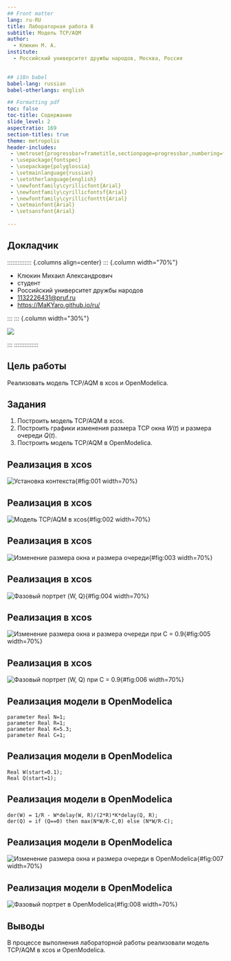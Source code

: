 ```yaml
---
## Front matter
lang: ru-RU
title: Лабораторная работа 8
subtitle: Модель TCP/AQM
author:
  - Клюкин М. А.
institute:
  - Российский университет дружбы народов, Москва, Россия
  

## i18n babel
babel-lang: russian
babel-otherlangs: english

## Formatting pdf
toc: false
toc-title: Содержание
slide_level: 2
aspectratio: 169
section-titles: true
theme: metropolis
header-includes:
 - \metroset{progressbar=frametitle,sectionpage=progressbar,numbering=fraction}
 - \usepackage{fontspec}
 - \usepackage{polyglossia}
 - \setmainlanguage{russian}
 - \setotherlanguage{english}
 - \newfontfamily\cyrillicfont{Arial}
 - \newfontfamily\cyrillicfontsf{Arial}
 - \newfontfamily\cyrillicfonttt{Arial}
 - \setmainfont{Arial}
 - \setsansfont{Arial}
 
---
```



## Докладчик

:::::::::::::: {.columns align=center}
::: {.column width="70%"}

  * Клюкин Михаил Александрович
  * студент
  * Российский университет дружбы народов
  * [1132226431@pruf.ru](mailto:1132226431@pfur.ru)
  * <https://MaKYaro.github.io/ru/>

:::
::: {.column width="30%"}

![](./image/XjDz893-bSI.jpg)

:::
::::::::::::::

## Цель работы

Реализовать модель TCP/AQM в xcos и OpenModelica.

## Задания

1. Построить модель TCP/AQM в xcos.
2. Построить графики изменения размера TCP окна $W(t)$ и размера очереди $Q(t)$.
3. Построить модель TCP/AQM в OpenModelica.

## Реализация в xcos

![Установка контекста](image/1.png){#fig:001 width=70%}

## Реализация в xcos

![Модель TCP/AQM в xcos](image/2.png){#fig:002 width=70%}

## Реализация в xcos

![Изменение размера окна и размера очереди](image/3.png){#fig:003 width=70%}

## Реализация в xcos

![Фазовый портрет (W, Q)](image/4.png){#fig:004 width=70%}

## Реализация в xcos

![Изменение размера окна и размера очереди при $C = 0.9$](image/5.png){#fig:005 width=70%}

## Реализация в xcos

![Фазовый портрет (W, Q) при $C = 0.9$](image/6.png){#fig:006 width=70%}

## Реализация модели в OpenModelica

```
parameter Real N=1;
parameter Real R=1;
parameter Real K=5.3;
parameter Real C=1;
```

## Реализация модели в OpenModelica

```
Real W(start=0.1);
Real Q(start=1);
```

## Реализация модели в OpenModelica

```
der(W) = 1/R - W*delay(W, R)/(2*R)*K*delay(Q, R);
der(Q) = if (Q==0) then max(N*W/R-C,0) else (N*W/R-C);
```

## Реализация модели в OpenModelica

![Изменение размера окна и размера очереди в OpenModelica](image/7.png){#fig:007 width=70%}

## Реализация модели в OpenModelica

![Фазовый портрет в OpenModelica](image/8.png){#fig:008 width=70%}

## Выводы

В процессе выполнения лабораторной работы реализовали модель TCP/AQM в xcos и OpenModelica.


